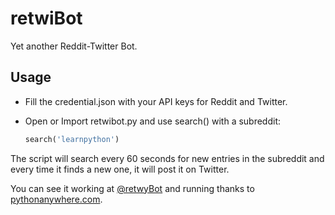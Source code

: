 # retwiBot

Yet another Reddit-Twitter Bot.

## Usage

- Fill the credential.json with your API keys for Reddit and Twitter.
- Open or Import retwibot.py and use search() with a subreddit:

    ```python
    search('learnpython')
    ```

The script will search every 60 seconds for new entries in the subreddit and every time it finds a new one, it will post it on Twitter.

You can see it working at [@retwyBot](https://twitter.com/retwyBot) and running thanks to [pythonanywhere.com](https://www.pythonanywhere.com).
